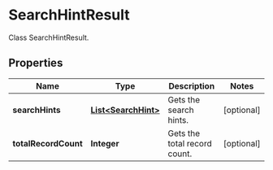 

# SearchHintResult

Class SearchHintResult.

## Properties

| Name | Type | Description | Notes |
|------------ | ------------- | ------------- | -------------|
|**searchHints** | [**List&lt;SearchHint&gt;**](SearchHint.md) | Gets the search hints. |  [optional] |
|**totalRecordCount** | **Integer** | Gets the total record count. |  [optional] |



